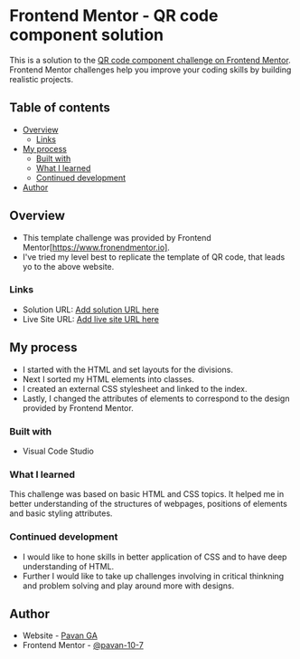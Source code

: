 # Frontend Mentor - QR code component solution

This is a solution to the [QR code component challenge on Frontend Mentor](https://www.frontendmentor.io/challenges/qr-code-component-iux_sIO_H). Frontend Mentor challenges help you improve your coding skills by building realistic projects. 

## Table of contents

- [Overview](#overview)
  - [Links](#links)
- [My process](#my-process)
  - [Built with](#built-with)
  - [What I learned](#what-i-learned)
  - [Continued development](#continued-development)
- [Author](#author)

## Overview

- This template challenge was provided by Frontend Mentor[https://www.fronendmentor.io].
- I've tried my level best to replicate the template of QR code, that leads yo to the above website.

### Links

- Solution URL: [Add solution URL here](https://your-solution-url.com)
- Live Site URL: [Add live site URL here](https://your-live-site-url.com)

## My process

- I started with the HTML and set layouts for the divisions.
- Next I sorted my HTML elements into classes.
- I created an external CSS stylesheet and linked to the index.
- Lastly, I changed the attributes of elements to correspond to the design provided by Frontend Mentor.

### Built with

- Visual Code Studio

### What I learned

This challenge was based on basic  HTML and CSS topics. It helped me in better understanding of the structures of webpages, positions of elements and basic styling attributes.

### Continued development

- I would like to hone skills in better application of CSS and to have deep understanding of HTML.
-  Further I would like to take up challenges involving in critical thinkning and problem solving and play around more with designs. 

## Author

- Website - [Pavan GA](https://github.com/pavan-10-7)
- Frontend Mentor - [@pavan-10-7](https://www.frontendmentor.io/profile/pavan-10-7)
